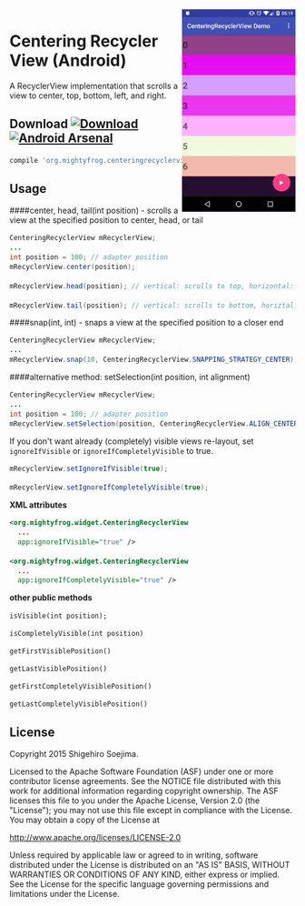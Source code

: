 <img src="website/demo.gif" alt="demo" align="right" width="200px" />

# Centering Recycler View (Android)
A RecyclerView implementation that scrolls a view to center, top, bottom, left, and right.

Download [ ![Download](https://api.bintray.com/packages/mightyfrog/maven/centering-recycler-view/images/download.svg) ](https://bintray.com/mightyfrog/maven/centering-recycler-view/_latestVersion) [![Android Arsenal](https://img.shields.io/badge/Android%20Arsenal-Centering%20Recycler%20View-brightgreen.svg?style=flat)](http://android-arsenal.com/details/1/2899)
--------

```groovy
compile 'org.mightyfrog.centeringrecyclerview:centeringrecyclerview:1.0.9'
```

Usage
--------
####center, head, tail(int position) - scrolls a view at the specified position to center, head, or tail
```java
CenteringRecyclerView mRecyclerView;
...
int position = 100; // adapter position
mRecyclerView.center(position);

mRecyclerView.head(position); // vertical: scrolls to top, horizontal: scrolls to left 

mRecyclerView.tail(position); // vertical: scrolls to bottom, horiztal: scrolls to right
```
####snap(int, int) - snaps a view at the specified position to a closer end
```java
CenteringRecyclerView mRecyclerView;
...
mRecyclerView.snap(10, CenteringRecyclerView.SNAPPING_STRATEGY_CENTER);
```
####alternative method: setSelection(int position, int alignment)
```java
CenteringRecyclerView mRecyclerView;
...
int position = 100; // adapter position
mRecyclerView.setSelection(position, CenteringRecyclerView.ALIGN_CENTER);
```

If you don't want already (completely) visible views re-layout, set `ignoreIfVisible` or `ignoreIfCompletelyVisible` to true.
```java
mRecyclerView.setIgnoreIfVisible(true);

mRecyclerView.setIgnoreIfCompletelyVisible(true);
```

**XML attributes**
```xml
<org.mightyfrog.widget.CenteringRecyclerView
  ...
  app:ignoreIfVisible="true" />

<org.mightyfrog.widget.CenteringRecyclerView
  ...
  app:ignoreIfCompletelyVisible="true" />

```

**other public methods**

`isVisible(int position);`

`isCompletelyVisible(int position)`

`getFirstVisiblePosition()`

`getLastVisiblePosition()`

`getFirstCompletelyVisiblePosition()`

`getLastCompletelyVisiblePosition()`


License
--------
Copyright 2015 Shigehiro Soejima.

Licensed to the Apache Software Foundation (ASF) under one or more contributor
license agreements. See the NOTICE file distributed with this work for
additional information regarding copyright ownership. The ASF licenses this
file to you under the Apache License, Version 2.0 (the "License"); you may not
use this file except in compliance with the License. You may obtain a copy of
the License at

http://www.apache.org/licenses/LICENSE-2.0

Unless required by applicable law or agreed to in writing, software
distributed under the License is distributed on an "AS IS" BASIS, WITHOUT
WARRANTIES OR CONDITIONS OF ANY KIND, either express or implied. See the
License for the specific language governing permissions and limitations under
the License.
